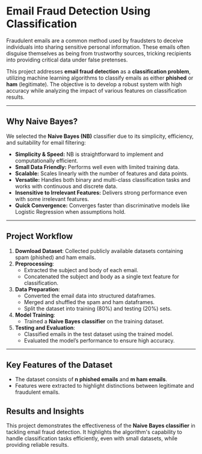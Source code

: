 # Email Fraud Detection Using Classification

Fraudulent emails are a common method used by fraudsters to deceive individuals into sharing sensitive personal information. These emails often disguise themselves as being from trustworthy sources, tricking recipients into providing critical data under false pretenses.

This project addresses **email fraud detection** as a **classification problem**, utilizing machine learning algorithms to classify emails as either **phished** or **ham** (legitimate). The objective is to develop a robust system with high accuracy while analyzing the impact of various features on classification results.

---

## Why Naive Bayes?

We selected the **Naive Bayes (NB)** classifier due to its simplicity, efficiency, and suitability for email filtering:

- **Simplicity & Speed:** NB is straightforward to implement and computationally efficient.
- **Small Data Friendly:** Performs well even with limited training data.
- **Scalable:** Scales linearly with the number of features and data points.
- **Versatile:** Handles both binary and multi-class classification tasks and works with continuous and discrete data.
- **Insensitive to Irrelevant Features:** Delivers strong performance even with some irrelevant features.
- **Quick Convergence:** Converges faster than discriminative models like Logistic Regression when assumptions hold.

---

## Project Workflow

1. **Download Dataset**: Collected publicly available datasets containing spam (phished) and ham emails.
2. **Preprocessing**:
   - Extracted the subject and body of each email.
   - Concatenated the subject and body as a single text feature for classification.
3. **Data Preparation**:
   - Converted the email data into structured dataframes.
   - Merged and shuffled the spam and ham dataframes.
   - Split the dataset into training (80%) and testing (20%) sets.
4. **Model Training**:
   - Trained a **Naive Bayes classifier** on the training dataset.
5. **Testing and Evaluation**:
   - Classified emails in the test dataset using the trained model.
   - Evaluated the model’s performance to ensure high accuracy.

---

## Key Features of the Dataset

- The dataset consists of **n phished emails** and **m ham emails**.
- Features were extracted to highlight distinctions between legitimate and fraudulent emails.


## Results and Insights

This project demonstrates the effectiveness of the **Naive Bayes classifier** in tackling email fraud detection. It highlights the algorithm's capability to handle classification tasks efficiently, even with small datasets, while providing reliable results.


